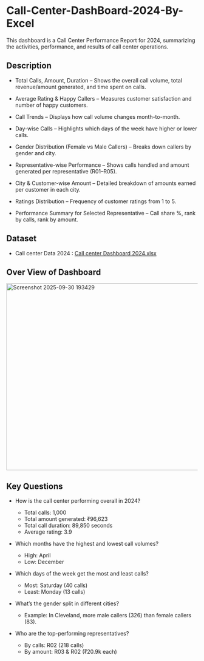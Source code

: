 # Call-Center-DashBoard-2024-By-Excel
This dashboard is a Call Center Performance Report for 2024, summarizing the activities, performance, and results of call center operations.
## Description
- Total Calls, Amount, Duration – Shows the overall call volume, total revenue/amount generated, and time spent on calls.

- Average Rating & Happy Callers – Measures customer satisfaction and number of happy customers.

- Call Trends – Displays how call volume changes month-to-month.

- Day-wise Calls – Highlights which days of the week have higher or lower calls.

- Gender Distribution (Female vs Male Callers) – Breaks down callers by gender and city.

- Representative-wise Performance – Shows calls handled and amount generated per representative (R01–R05).

- City & Customer-wise Amount – Detailed breakdown of amounts earned per customer in each city.

- Ratings Distribution – Frequency of customer ratings from 1 to 5.

- Performance Summary for Selected Representative – Call share %, rank by calls, rank by amount.
## Dataset
- Call center Data 2024 : [Call center Dashboard 2024.xlsx](https://github.com/user-attachments/files/22621246/Call.center.Dashboard.2024.xlsx)

## Over View of Dashboard 
<img width="1061" height="493" alt="Screenshot 2025-09-30 193429" src="https://github.com/user-attachments/assets/51ec41f1-50a6-4174-a23e-63d511fc0410" />

 
## Key Questions
- How is the call center performing overall in 2024?
    - Total calls: 1,000
    - Total amount generated: ₹96,623
    - Total call duration: 89,850 seconds
    - Average rating: 3.9

- Which months have the highest and lowest call volumes?
    - High: April
    - Low: December

- Which days of the week get the most and least calls?
    - Most: Saturday (40 calls)
    - Least: Monday (13 calls)

- What’s the gender split in different cities?
    - Example: In Cleveland, more male callers (326) than female callers (83).

- Who are the top-performing representatives?
    - By calls: R02 (218 calls)
    - By amount: R03 & R02 (₹20.9k each)

